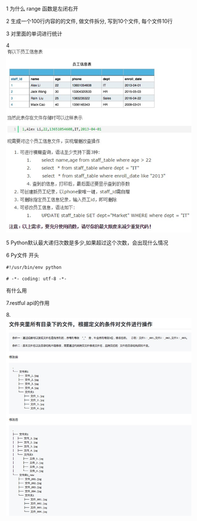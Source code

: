 
1 为什么 range 函数是左闭右开

2 生成一个100行内容的的文件, 做文件拆分, 写到10个文件, 每个文件10行

3 对里面的单词进行统计

4 ![alt](hanshu.jpg)

5 Python默认最大递归次数是多少,如果超过这个次数，会出现什么情况

6 Py文件 开头

`#!/usr/bin/env python`

`# -*- coding: utf-8 -*-`

有什么用

7.restful api的作用

8.![alt](wenjian.jpeg)